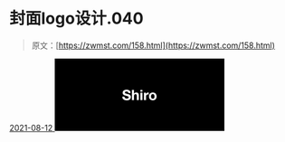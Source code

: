 <!--yml
category: 未分类
date: 0001-01-01 00:00:00
-->

# 封面logo设计.040

> 原文：[https://zwmst.com/158.html](https://zwmst.com/158.html)

   [ <time datetime="2021-08-12T09:21:35+08:00"> 2021-08-12 </time> ](https://zwmst.com/%e5%b0%81%e9%9d%a2logo%e8%ae%be%e8%ae%a1-040)  [![](img/c9ac1f643e49ca298c8784eac95359fd.png)](https://zwmst.com/wp-content/uploads/2021/08/1628731295-5ece9100c647df8.jpeg)